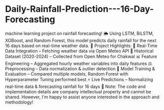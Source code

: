 # Daily-Rainfall-Prediction---16-Day-Forecasting
machine learning project on rainfall forecasting! 🌦️ Using LSTM, BiLSTM, XGBoost, and Random Forest, this model predicts daily rainfall for the next 16 days based on real-time weather data.
🔹 Project Highlights:
📡 Real-Time Data Integration – Fetching weather data via Open Meteo API
📅 Historical Dataset (2020-2024) – Collected from Open Meteo for Chakwal
📊 Feature Engineering – Aggregated hourly weather variables into daily features
⚖️ Preprocessing – Data normalization & outlier detection
🤖 Model Training & Evaluation – Compared multiple models, Random Forest with Hyperparameter Tuning performed best
⚡ Live Predictions – Normalizing real-time data & forecasting rainfall for 16 days
🚨 Note: The code and implementation details are company intellectual property and cannot be shared. However, I'm happy to assist anyone interested in the approach and methodology!
